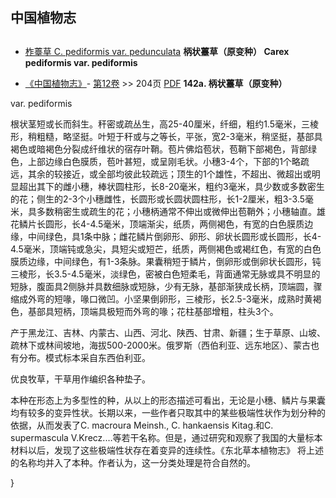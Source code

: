 
## 中国植物志
## 
* [柞薹草  C.  pediformis var. pedunculata](Carex-pediformis-var-pedunculata-柞薹草.md)
**柄状薹草（原变种） Carex pediformis var. pediformis**

* [《中国植物志》](http://www.iplant.cn/frps)- [第12卷](http://www.iplant.cn/frps/vol/12) >> 204页 [PDF](http://www.iplant.cn/frps/pdf/12/204.pdf)
**142a. 柄状薹草（原变种）**

var. pediformis

根状茎短或长而斜生。秆密或疏丛生，高25-40厘米，纤细，粗约1.5毫米，三棱形，稍粗糙，略坚挺。叶短于秆或与之等长，平张，宽2-3毫米，稍坚挺，基部具褐色或暗褐色分裂成纤维状的宿存叶鞘。苞片佛焰苞状，苞鞘下部褐色，背部绿色，上部边缘白色膜质，苞叶甚短，或呈刚毛状。小穗3-4个，下部的1个略疏远，其余的较接近，或全部均彼此较疏远；顶生的1个雄性，不超出、微超出或明显超出其下的雌小穗，棒状圆柱形，长8-20毫米，粗约3毫米，具少数或多数密生的花；侧生的2-3个小穗雌性，长圆形或长圆状圆柱形，长1-2厘米，粗3-3.5毫米，具多数稍密生或疏生的花；小穗柄通常不伸出或微伸出苞鞘外；小穗轴直。雄花鳞片长圆形，长4-4.5毫米，顶端渐尖，纸质，两侧褐色，有宽的白色膜质边缘，中间绿色，具1条中脉；雌花鳞片倒卵形、卵形、卵状长圆形或长圆形，长4-4.5毫米，顶端钝或急尖，具短尖或短芒，纸质，两侧褐色或褐红色，有宽的白色膜质边缘，中间绿色，有1-3条脉。果囊稍短于鳞片，倒卵形或倒卵状长圆形，钝三棱形，长3.5-4.5毫米，淡绿色，密被白色短柔毛，背面通常无脉或具不明显的短脉，腹面具2侧脉并具数细脉或短脉，少有无脉，基部渐狭成长柄，顶端圆，骤缩成外弯的短喙，喙口微凹。小坚果倒卵形，三棱形，长2.5-3毫米，成熟时黄褐色，基部具短柄，顶端具极短而外弯的喙；花柱基部增粗，柱头3个。

产于黑龙江、吉林、内蒙古、山西、河北、陕西、甘肃、新疆；生于草原、山坡、疏林下或林间坡地，海拔500-2000米。俄罗斯（西伯利亚、远东地区）、蒙古也有分布。模式标本采自东西伯利亚。

优良牧草，干草用作编织各种垫子。

本种在形态上为多型性的种，从以上的形态描述可看出，无论是小穗、鳞片与果囊均有较多的变异性状。长期以来，一些作者只取其中的某些极端性状作为划分种的依据，从而发表了C. macroura Meinsh., C. hankaensis Kitag.和C. supermascula V.Krecz.…等若干名称。但是，通过研究和观察了我国的大量标本材料以后，发现了这些极端性状存在着变异的连续性。《东北草本植物志》 将上述的名称均并入了本种。作者认为，这一分类处理是符合自然的。

}